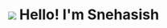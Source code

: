 <h1 style="text-align:center"><img src="https://discord.com/assets/df7ba0f4020ca70048a0226d1dfa73f6.svg"> Hello! I'm Snehasish</h1>
